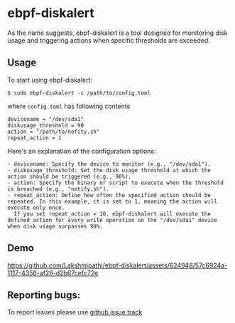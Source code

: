 # ebpf-diskalert

As the name suggests, ebpf-diskalert is a tool designed for monitoring disk usage and triggering actions 
when specific thresholds are exceeded.

Usage
-----

To start using ebpf-diskalert:


`$ sudo ebpf-diskalert -c /path/to/config.toml`

where `config.toml` has following contents

```
devicename = "/dev/sda1"
diskusage_threshold = 90
action = "/path/to/nofity.sh"
repeat_action = 1
```

Here's an explanation of the configuration options:




    - devicename: Specify the device to monitor (e.g., "/dev/sda1").
    - diskusage_threshold: Set the disk usage threshold at which the action should be triggered (e.g., 90%).
    - action: Specify the binary or script to execute when the threshold is breached (e.g., "notify.sh").
    - repeat_action: Define how often the specified action should be repeated. In this example, it is set to 1, meaning the action will execute only once.
      If you set repeat_action = 10, ebpf-diskalert will execute the defined action for every write operation on the "/dev/sda1" device when disk usage surpasses 90%.

Demo
----

https://github.com/Lakshmipathi/ebpf-diskalert/assets/624948/57c6924a-1117-4356-af26-d2b67cefc72e




Reporting bugs:
--------------

To report issues please use [github issue track](https://github.com/lakshmipathi/ebpf-diskalert/issues)
